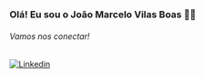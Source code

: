 ### Olá! Eu sou o João Marcelo Vilas Boas 👋🏾

###### Vamos nos conectar!
[![Linkedin](https://img.shields.io/badge/LinkedIn-0077B5?style=for-the-badge&logo=linkedin&logoColor=white)](https://linkedin.com/in/joaombvb)



